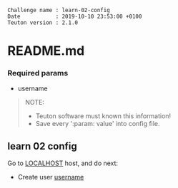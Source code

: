 ```
Challenge name : learn-02-config
Date           : 2019-10-10 23:53:00 +0100
Teuton version : 2.1.0
```
# README.md

### Required params
* username

> NOTE:
> * Teuton software must known this information!
> * Save every ':param: value' into config file.

## learn 02 config


Go to [LOCALHOST](#required-hosts) host, and do next:

* Create user [username](#required-params)
